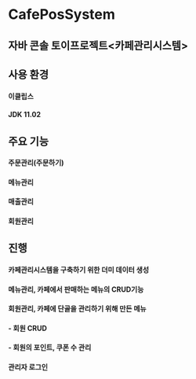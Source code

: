 # CafePosSystem

## 자바 콘솔 토이프로젝트<카페관리시스템>

## 사용 환경

#### 이클립스

#### JDK 11.02

## 주요 기능

#### 주문관리(주문하기)

#### 메뉴관리

#### 매출관리

#### 회원관리

## 진행

#### 카페관리시스템을 구축하기 위한 더미 데이터 생성

#### 메뉴관리, 카페에서 판매하는 메뉴의 CRUD기능

#### 회원관리, 카페에 단골을 관리하기 위해 만든 메뉴

#### - 회원 CRUD

#### - 회원의 포인트, 쿠폰 수 관리

#### 관리자 로그인
